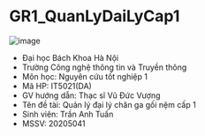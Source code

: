 # GR1_QuanLyDaiLyCap1 
![image](https://reviewedu.net/wp-content/uploads/2021/08/dai-hoc-bach-khoa-ha-noi-hust-1-1-1.jpg)
- Đại học Bách Khoa Hà Nội
- Trường Công nghệ thông tin và Truyền thông
- Môn học: Nguyên cứu tốt nghiệp 1
- Mã HP: IT5021(DA)
- GV hướng dẫn: Thạc sĩ Vũ Đức Vượng
- Tên đề tài: Quản lý đại lý chăn ga gối nệm cấp 1
- Sinh viên: Trần Anh Tuấn
- MSSV: 20205041



